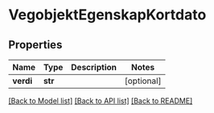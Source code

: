 # VegobjektEgenskapKortdato

## Properties
Name | Type | Description | Notes
------------ | ------------- | ------------- | -------------
**verdi** | **str** |  | [optional] 

[[Back to Model list]](../README.md#documentation-for-models) [[Back to API list]](../README.md#documentation-for-api-endpoints) [[Back to README]](../README.md)

